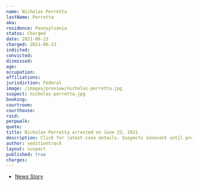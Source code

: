 ```yaml
---
name: Nicholas Perretta
lastName: Perretta
aka:
residence: Pennsylvania
status: Charged
date: 2021-06-23
charged: 2021-06-23
indicted:
convicted:
dismissed:
age: 
occupation:
affiliations:
jurisdiction: Federal
image: /images/preview/nicholas-perretta.jpg
suspect: nicholas-perretta.jpg
booking:
courtroom:
courthouse:
raid:
perpwalk:
quote:
title: Nicholas Perretta arrested on June 23, 2021
description: Click for latest case details. Suspects innocent until proven guilty.
author: seditiontrack
layout: suspect
published: true
charges:
---
```

- [News Story](https://triblive.com/local/westmoreland/3-more-western-pa-residents-including-scottdale-man-charged-in-capitol-riots/)
